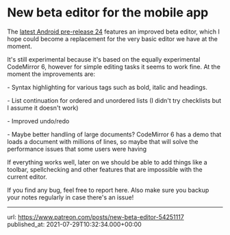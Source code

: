 # New beta editor for the mobile app

The [latest Android pre-release 24](https://github.com/laurent22/joplin-android/releases) features an improved beta editor, which I hope could become a replacement for the very basic editor we have at the moment.

It's still experimental because it's based on the equally experimental CodeMirror 6, however for simple editing tasks it seems to work fine. At the moment the improvements are:

\- Syntax highlighting for various tags such as bold, italic and headings.

\- List continuation for ordered and unordered lists (I didn't try checklists but I assume it doesn't work)

\- Improved undo/redo

\- Maybe better handling of large documents? CodeMirror 6 has a demo that loads a document with millions of lines, so maybe that will solve the performance issues that some users were having

If everything works well, later on we should be able to add things like a toolbar, spellchecking and other features that are impossible with the current editor.

If you find any bug, feel free to report here. Also make sure you backup your notes regularly in case there's an issue!

* * *

url: https://www.patreon.com/posts/new-beta-editor-54251117
published_at: 2021-07-29T10:32:34.000+00:00